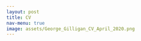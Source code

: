 ```yaml
---
layout: post
title: CV
nav-menu: true
image: assets/George_Gilligan_CV_April_2020.png
---
```


<!-- Main -->
<!--<div id="main" class="alt">
-->
<!-- One -->
<!--<section id="one">
	<div class="inner">
		<header class="major">
			<h1>CV</h1>
		</header>
	</div>

<span class="image fit"><img src="assets/images/pic08.jpg" alt="" /></span>


</section>

</div>
-->
